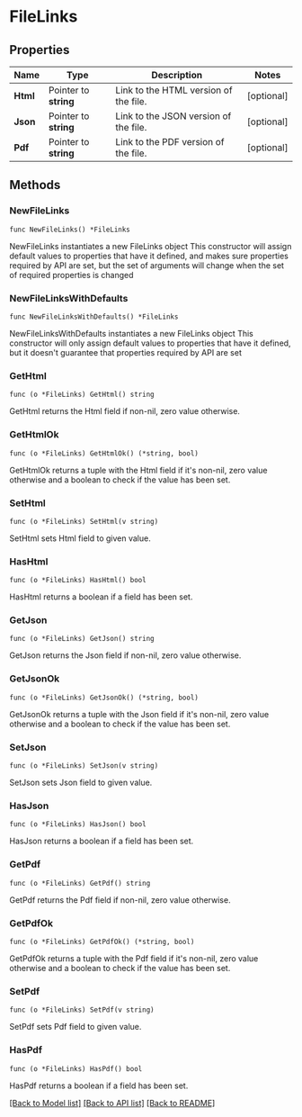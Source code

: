 # FileLinks

## Properties

Name | Type | Description | Notes
------------ | ------------- | ------------- | -------------
**Html** | Pointer to **string** | Link to the HTML version of the file. | [optional] 
**Json** | Pointer to **string** | Link to the JSON version of the file. | [optional] 
**Pdf** | Pointer to **string** | Link to the PDF version of the file. | [optional] 

## Methods

### NewFileLinks

`func NewFileLinks() *FileLinks`

NewFileLinks instantiates a new FileLinks object
This constructor will assign default values to properties that have it defined,
and makes sure properties required by API are set, but the set of arguments
will change when the set of required properties is changed

### NewFileLinksWithDefaults

`func NewFileLinksWithDefaults() *FileLinks`

NewFileLinksWithDefaults instantiates a new FileLinks object
This constructor will only assign default values to properties that have it defined,
but it doesn't guarantee that properties required by API are set

### GetHtml

`func (o *FileLinks) GetHtml() string`

GetHtml returns the Html field if non-nil, zero value otherwise.

### GetHtmlOk

`func (o *FileLinks) GetHtmlOk() (*string, bool)`

GetHtmlOk returns a tuple with the Html field if it's non-nil, zero value otherwise
and a boolean to check if the value has been set.

### SetHtml

`func (o *FileLinks) SetHtml(v string)`

SetHtml sets Html field to given value.

### HasHtml

`func (o *FileLinks) HasHtml() bool`

HasHtml returns a boolean if a field has been set.

### GetJson

`func (o *FileLinks) GetJson() string`

GetJson returns the Json field if non-nil, zero value otherwise.

### GetJsonOk

`func (o *FileLinks) GetJsonOk() (*string, bool)`

GetJsonOk returns a tuple with the Json field if it's non-nil, zero value otherwise
and a boolean to check if the value has been set.

### SetJson

`func (o *FileLinks) SetJson(v string)`

SetJson sets Json field to given value.

### HasJson

`func (o *FileLinks) HasJson() bool`

HasJson returns a boolean if a field has been set.

### GetPdf

`func (o *FileLinks) GetPdf() string`

GetPdf returns the Pdf field if non-nil, zero value otherwise.

### GetPdfOk

`func (o *FileLinks) GetPdfOk() (*string, bool)`

GetPdfOk returns a tuple with the Pdf field if it's non-nil, zero value otherwise
and a boolean to check if the value has been set.

### SetPdf

`func (o *FileLinks) SetPdf(v string)`

SetPdf sets Pdf field to given value.

### HasPdf

`func (o *FileLinks) HasPdf() bool`

HasPdf returns a boolean if a field has been set.


[[Back to Model list]](../README.md#documentation-for-models) [[Back to API list]](../README.md#documentation-for-api-endpoints) [[Back to README]](../README.md)


